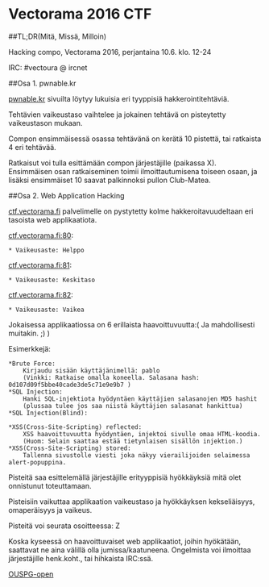 # Vectorama 2016 CTF

##TL;DR(Mitä, Missä, Milloin)

Hacking compo, Vectorama 2016, perjantaina 10.6. klo. 12-24

IRC: #vectoura @ ircnet

##Osa 1. pwnable.kr

[pwnable.kr](http://pwnable.kr/play.php) sivuilta löytyy lukuisia eri tyyppisiä hakkerointitehtäviä.

Tehtävien vaikeustaso vaihtelee ja jokainen tehtävä on pisteytetty vaikeustason mukaan.

Compon ensimmäisessä osassa tehtävänä on kerätä 10 pistettä, tai ratkaista 4 eri tehtävää.

Ratkaisut voi tulla esittämään compon järjestäjille (paikassa X). Ensimmäisen osan ratkaiseminen
toimii ilmoittautumisena toiseen osaan, ja lisäksi ensimmäiset 10 saavat palkinnoksi pullon Club-Matea.  


##Osa 2. Web Application Hacking

[ctf.vectorama.fi](ctf.vectorama.fi) palvelimelle on pystytetty kolme hakkeroitavuudeltaan eri tasoista web applikaatiota.

[ctf.vectorama.fi:80](ctf.vectorama.fi:80):

	* Vaikeusaste: Helppo

[ctf.vectorama.fi:81](ctf.vectorama.fi:81):

	* Vaikeusaste: Keskitaso

[ctf.vectorama.fi:82](ctf.vectorama.fi:82):

	* Vaikeusaste: Vaikea

Jokaisessa applikaatiossa on 6 erillaista haavoittuvuutta:( Ja mahdollisesti muitakin. ;) )

Esimerkkejä:

	*Brute Force:
		Kirjaudu sisään käyttäjänimellä: pablo 
		(Vinkki: Ratkaise omalla koneella. Salasana hash: 0d107d09f5bbe40cade3de5c71e9e9b7 )
	*SQL Injection:  
		Hanki SQL-injektiota hyödyntäen käyttäjien salasanojen MD5 hashit
		(plussaa tulee jos saa niistä käyttäjien salasanat hankittua)
	*SQL Injection(Blind):

	*XSS(Cross-Site-Scripting) reflected:
		XSS haavoittuvuutta hyödyntäen, injektoi sivulle omaa HTML-koodia.
		(Huom: Selain saattaa estää tietynlaisen sisällön injektion.) 
	*XSS(Cross-Site-Scripting) stored:
		Tallenna sivustolle viesti joka näkyy vierailijoiden selaimessa alert-popuppina.

Pisteitä saa esittelemällä järjestäjille erityyppisiä hyökkäyksiä mitä olet onnistunut toteuttamaan. 

Pisteisiin vaikuttaa applikaation vaikeustaso ja hyökkäyksen kekseliäisyys, omaperäisyys ja vaikeus. 

Pisteitä voi seurata osoitteessa: Z

Koska kyseessä on haavoittuvaiset web applikaatiot, joihin hyökätään, saattavat ne aina välillä olla jumissa/kaatuneena.
Ongelmista voi ilmoittaa järjestäjille henk.koht., tai hihkaista IRC:ssä.

[OUSPG-open](https://github.com/ouspg/ouspg-open)
